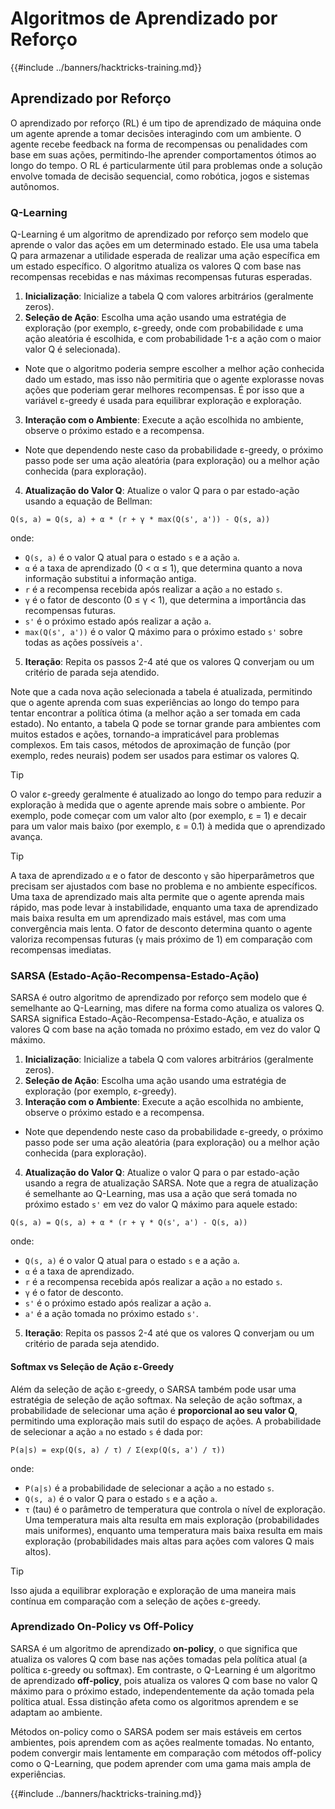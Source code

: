 # Algoritmos de Aprendizado por Reforço

{{#include ../banners/hacktricks-training.md}}

## Aprendizado por Reforço

O aprendizado por reforço (RL) é um tipo de aprendizado de máquina onde um agente aprende a tomar decisões interagindo com um ambiente. O agente recebe feedback na forma de recompensas ou penalidades com base em suas ações, permitindo-lhe aprender comportamentos ótimos ao longo do tempo. O RL é particularmente útil para problemas onde a solução envolve tomada de decisão sequencial, como robótica, jogos e sistemas autônomos.

### Q-Learning

Q-Learning é um algoritmo de aprendizado por reforço sem modelo que aprende o valor das ações em um determinado estado. Ele usa uma tabela Q para armazenar a utilidade esperada de realizar uma ação específica em um estado específico. O algoritmo atualiza os valores Q com base nas recompensas recebidas e nas máximas recompensas futuras esperadas.
1. **Inicialização**: Inicialize a tabela Q com valores arbitrários (geralmente zeros).
2. **Seleção de Ação**: Escolha uma ação usando uma estratégia de exploração (por exemplo, ε-greedy, onde com probabilidade ε uma ação aleatória é escolhida, e com probabilidade 1-ε a ação com o maior valor Q é selecionada).
- Note que o algoritmo poderia sempre escolher a melhor ação conhecida dado um estado, mas isso não permitiria que o agente explorasse novas ações que poderiam gerar melhores recompensas. É por isso que a variável ε-greedy é usada para equilibrar exploração e exploração.
3. **Interação com o Ambiente**: Execute a ação escolhida no ambiente, observe o próximo estado e a recompensa.
- Note que dependendo neste caso da probabilidade ε-greedy, o próximo passo pode ser uma ação aleatória (para exploração) ou a melhor ação conhecida (para exploração).
4. **Atualização do Valor Q**: Atualize o valor Q para o par estado-ação usando a equação de Bellman:
```plaintext
Q(s, a) = Q(s, a) + α * (r + γ * max(Q(s', a')) - Q(s, a))
```
onde:
- `Q(s, a)` é o valor Q atual para o estado `s` e a ação `a`.
- `α` é a taxa de aprendizado (0 < α ≤ 1), que determina quanto a nova informação substitui a informação antiga.
- `r` é a recompensa recebida após realizar a ação `a` no estado `s`.
- `γ` é o fator de desconto (0 ≤ γ < 1), que determina a importância das recompensas futuras.
- `s'` é o próximo estado após realizar a ação `a`.
- `max(Q(s', a'))` é o valor Q máximo para o próximo estado `s'` sobre todas as ações possíveis `a'`.
5. **Iteração**: Repita os passos 2-4 até que os valores Q converjam ou um critério de parada seja atendido.

Note que a cada nova ação selecionada a tabela é atualizada, permitindo que o agente aprenda com suas experiências ao longo do tempo para tentar encontrar a política ótima (a melhor ação a ser tomada em cada estado). No entanto, a tabela Q pode se tornar grande para ambientes com muitos estados e ações, tornando-a impraticável para problemas complexos. Em tais casos, métodos de aproximação de função (por exemplo, redes neurais) podem ser usados para estimar os valores Q.

> [!TIP]
> O valor ε-greedy geralmente é atualizado ao longo do tempo para reduzir a exploração à medida que o agente aprende mais sobre o ambiente. Por exemplo, pode começar com um valor alto (por exemplo, ε = 1) e decair para um valor mais baixo (por exemplo, ε = 0.1) à medida que o aprendizado avança.

> [!TIP]
> A taxa de aprendizado `α` e o fator de desconto `γ` são hiperparâmetros que precisam ser ajustados com base no problema e no ambiente específicos. Uma taxa de aprendizado mais alta permite que o agente aprenda mais rápido, mas pode levar à instabilidade, enquanto uma taxa de aprendizado mais baixa resulta em um aprendizado mais estável, mas com uma convergência mais lenta. O fator de desconto determina quanto o agente valoriza recompensas futuras (`γ` mais próximo de 1) em comparação com recompensas imediatas.

### SARSA (Estado-Ação-Recompensa-Estado-Ação)

SARSA é outro algoritmo de aprendizado por reforço sem modelo que é semelhante ao Q-Learning, mas difere na forma como atualiza os valores Q. SARSA significa Estado-Ação-Recompensa-Estado-Ação, e atualiza os valores Q com base na ação tomada no próximo estado, em vez do valor Q máximo.
1. **Inicialização**: Inicialize a tabela Q com valores arbitrários (geralmente zeros).
2. **Seleção de Ação**: Escolha uma ação usando uma estratégia de exploração (por exemplo, ε-greedy).
3. **Interação com o Ambiente**: Execute a ação escolhida no ambiente, observe o próximo estado e a recompensa.
- Note que dependendo neste caso da probabilidade ε-greedy, o próximo passo pode ser uma ação aleatória (para exploração) ou a melhor ação conhecida (para exploração).
4. **Atualização do Valor Q**: Atualize o valor Q para o par estado-ação usando a regra de atualização SARSA. Note que a regra de atualização é semelhante ao Q-Learning, mas usa a ação que será tomada no próximo estado `s'` em vez do valor Q máximo para aquele estado:
```plaintext
Q(s, a) = Q(s, a) + α * (r + γ * Q(s', a') - Q(s, a))
```
onde:
- `Q(s, a)` é o valor Q atual para o estado `s` e a ação `a`.
- `α` é a taxa de aprendizado.
- `r` é a recompensa recebida após realizar a ação `a` no estado `s`.
- `γ` é o fator de desconto.
- `s'` é o próximo estado após realizar a ação `a`.
- `a'` é a ação tomada no próximo estado `s'`.
5. **Iteração**: Repita os passos 2-4 até que os valores Q converjam ou um critério de parada seja atendido.

#### Softmax vs Seleção de Ação ε-Greedy

Além da seleção de ação ε-greedy, o SARSA também pode usar uma estratégia de seleção de ação softmax. Na seleção de ação softmax, a probabilidade de selecionar uma ação é **proporcional ao seu valor Q**, permitindo uma exploração mais sutil do espaço de ações. A probabilidade de selecionar a ação `a` no estado `s` é dada por:
```plaintext
P(a|s) = exp(Q(s, a) / τ) / Σ(exp(Q(s, a') / τ))
```
onde:
- `P(a|s)` é a probabilidade de selecionar a ação `a` no estado `s`.
- `Q(s, a)` é o valor Q para o estado `s` e a ação `a`.
- `τ` (tau) é o parâmetro de temperatura que controla o nível de exploração. Uma temperatura mais alta resulta em mais exploração (probabilidades mais uniformes), enquanto uma temperatura mais baixa resulta em mais exploração (probabilidades mais altas para ações com valores Q mais altos).

> [!TIP]
> Isso ajuda a equilibrar exploração e exploração de uma maneira mais contínua em comparação com a seleção de ações ε-greedy.

### Aprendizado On-Policy vs Off-Policy

SARSA é um algoritmo de aprendizado **on-policy**, o que significa que atualiza os valores Q com base nas ações tomadas pela política atual (a política ε-greedy ou softmax). Em contraste, o Q-Learning é um algoritmo de aprendizado **off-policy**, pois atualiza os valores Q com base no valor Q máximo para o próximo estado, independentemente da ação tomada pela política atual. Essa distinção afeta como os algoritmos aprendem e se adaptam ao ambiente.

Métodos on-policy como o SARSA podem ser mais estáveis em certos ambientes, pois aprendem com as ações realmente tomadas. No entanto, podem convergir mais lentamente em comparação com métodos off-policy como o Q-Learning, que podem aprender com uma gama mais ampla de experiências.

{{#include ../banners/hacktricks-training.md}}
